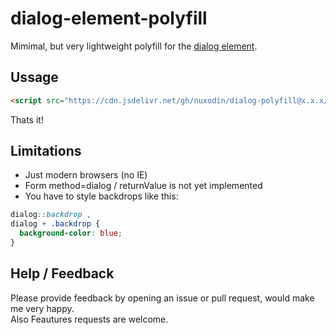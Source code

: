 # dialog-element-polyfill

Mimimal, but very lightweight polyfill for the [dialog element](https://developer.mozilla.org/en-US/docs/Web/HTML/Element/dialog).

## Ussage

```html
<script src="https://cdn.jsdelivr.net/gh/nuxodin/dialog-polyfill@x.x.x/dialog.min.js" type="module"></script>
```
Thats it!

## Limitations
- Just modern browsers (no IE)
- Form method=dialog / returnValue is not yet implemented
- You have to style backdrops like this:
```css
dialog::backdrop ,
dialog + .backdrop {
  background-color: blue;
}
```

## Help / Feedback

Please provide feedback by opening an issue or pull request, would make me very happy.  
Also Feautures requests are welcome.

